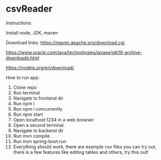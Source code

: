 # csvReader
Instructions:

Install node, JDK, maven

Download links: https://maven.apache.org/download.cgi

https://www.oracle.com/java/technologies/javase/jdk19-archive-downloads.html

https://nodejs.org/en/download/

How to run app:
1. Clone repo
2. Run terminal
3. Navigate to frontend dir
4. Run npm i
5. Run npm i concurrently
6. Run npm start
7. Open localhost:1234 in a web browser
8. Open a second terminal
9. Navigate to backend dir
10. Run mvn compile
11. Run mvn spring-boot:run
12. Everything should work, there are example csv files you can try out, 
there is a few features like editing tables and others, try this out!
